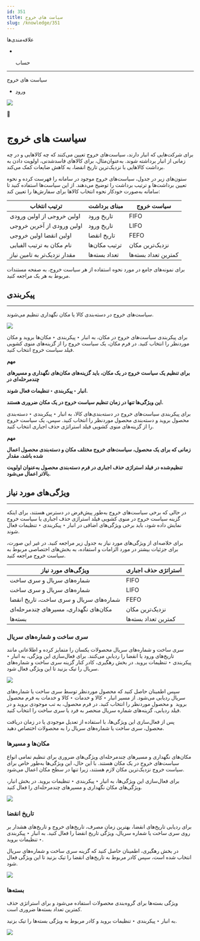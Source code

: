 ```yaml
---
id: 351
title: سیاست های خروج
slug: /knowledge/351
---
```


 
  علاقه‌مندی‌ها
* [​](./351)

  حساب

---

 

سیاست های خروج

- [ورود](/web/login?redirect=/knowledge/article/351)

![](https://odoofarsi.com/web/image/4273?access_token=758ed00a-51be-44b6-a98e-ee34230ae391)

📖

# سیاست های خروج

برای شرکت‌هایی که انبار دارند، سیاست‌های خروج تعیین می‌کنند که چه کالاهایی و در چه زمانی از انبار برداشته شوند. به‌عنوان‌مثال، برای کالاهای فاسدشدنی، اولویت دادن به برداشت کالاهایی با نزدیک‌ترین تاریخ انقضا، به کاهش ضایعات کمک می‌کند.

ستون‌های زیر در جدول، سیاست‌های خروج موجود در سامانه را فهرست کرده و نحوه تعیین برداشت‌ها و ترتیب برداشت را توضیح می‌دهند. از این سیاست‌ها استفاده کنید تا سامانه به‌صورت خودکار نحوه انتخاب کالاها برای سفارش‌ها را تعیین کند:

| ترتیب انتخاب | مبنای برداشت | سیاست خروج |
| --- | --- | --- |
| اولین خروجی از اولین ورودی | تاریخ ورود | FIFO |
| اولین ورودی از آخرین خروجی | تاریخ ورود | LIFO |
| اولین انقضا اولین خروجی | تاریخ انقضا | FEFO |
| نام مکان به ترتیب الفبایی | ترتیب مکان‌ها | نزدیک‌ترین مکان |
| مقدار نزدیک‌تر به تامین نیاز | تعداد بسته‌ها | کمترین تعداد بسته‌ها |

برای نمونه‌های جامع در مورد نحوه استفاده از هر سیاست خروج، به صفحه مستندات مربوط به هر یک مراجعه کنید.

## **پیکربندی**

---

سیاست‌های خروج در دسته‌بندی کالا یا مکان نگهداری تنظیم می‌شوند.

![](https://odoofarsi.com/web/image/7075-c8138d84/Screen%20Shot%202024-11-02%20at%207.53.47%20PM.png?access_token=ee1f4fba-b071-4214-8a9e-89afba8d125f)

برای پیکربندی سیاست‌های خروج در مکان، به انبار ‣ پیکربندی ‣ مکان‌ها بروید و مکان موردنظر را انتخاب کنید. در فرم مکان، یک سیاست خروج را از گزینه‌های منوی کشویی فیلد سیاست خروج انتخاب کنید.

**مهم**

**برای تنظیم یک سیاست خروج در یک مکان، باید گزینه‌های مکان‌های نگهداری و مسیرهای چندمرحله‌ای در**

**انبار ‣ پیکربندی ‣ تنظیمات فعال شوند.**

**این ویژگی‌ها تنها در زمان تنظیم سیاست خروج در یک مکان ضروری هستند.**

برای پیکربندی سیاست‌های خروج در دسته‌بندی‌های کالا، به انبار ‣ پیکربندی ‣ دسته‌بندی‌ محصول بروید و دسته‌بندی محصول موردنظر را انتخاب کنید. سپس، یک سیاست خروج را از گزینه‌های منوی کشویی فیلد استراتژی حذف اجباری انتخاب کنید.

**مهم**

**زمانی که برای یک محصول، سیاست‌های خروج مختلف مکان و دسته‌بندی محصول اعمال شده باشد، مقدار**

**تنظیم‌شده در فیلد استراژی حذف اجباری در فرم دسته‌بندی محصول به‌عنوان اولویت بالاتر اعمال می‌شود.**

## **ویژگی‌های مورد نیاز**

---

در حالی که برخی سیاست‌های خروج به‌طور پیش‌فرض در دسترس هستند، برای اینکه گزینه سیاست خروج در منوی کشویی فیلد استراژی حذف اجباری یا سیاست خروج نمایش داده شود، باید برخی ویژگی‌های اضافی در انبار ‣ پیکربندی ‣ تنظیمات فعال شوند.

برای خلاصه‌ای از ویژگی‌های مورد نیاز به جدول زیر مراجعه کنید. در غیر این صورت، برای جزئیات بیشتر در مورد الزامات و استفاده، به بخش‌های اختصاصی مربوط به سیاست خروج مراجعه کنید.

| ویژگی‌های مورد نیاز | استراتژی حذف اجباری |
| --- | --- |
| شماره‌های سریال و سری ساخت | FIFO |
| شماره‌های سریال و سری ساخت | LIFO |
| شماره‌های سریال و سری ساخت، تاریخ انقضا | FEFO |
| مکان‌های نگهداری، مسیرهای چندمرحله‌ای | نزدیک‌ترین مکان |
| بسته‌ها | کمترین تعداد بسته‌ها |

### **سری ساخت و شماره‌های سریال**

سری ساخت و شماره‌های سریال محصولات یکسان را متمایز کرده و اطلاعاتی مانند تاریخ‌های ورود یا انقضا را ردیابی می‌کنند. برای فعال‌سازی این ویژگی، به انبار ‣ پیکربندی ‣ تنظیمات بروید. در بخش رهگیری، کادر کنار گزینه سری ساخت و شماره‌های سریال را تیک بزنید تا این ویژگی فعال شود.

![](https://odoofarsi.com/web/image/7208-0692ae16/image.png?access_token=3c450633-a3a3-4590-b3a2-5c52924a60b7)

سپس اطمینان حاصل کنید که محصول موردنظر توسط سری ساخت یا شماره‌های سریال ردیابی می‌شود. از مسیر انبار ‣ کالا و خدمات ‣ کالا و خدمات به فرم محصول بروید  و محصول موردنظر را انتخاب کنید. در فرم محصول، به تب موجودی بروید و در فیلد ردیابی، گزینه‌های شماره سریال منحصر به فرد یا سری ساخت را انتخاب کنید.

پس از فعال‌سازی این ویژگی‌ها، با استفاده از تعدیل موجودی یا در زمان دریافت محصول، سری ساخت یا شماره‌های سریال را به محصولات اختصاص دهید.

### **مکان‌ها و مسیرها**

مکان‌های نگهداری و مسیرهای چندمرحله‌ای ویژگی‌های ضروری برای تنظیم تمامی انواع سیاست‌های خروج در یک مکان هستند. با این حال، این ویژگی‌ها به‌طور خاص برای سیاست خروج نزدیک‌ترین مکان لازم هستند، زیرا تنها در سطح مکان اعمال می‌شود.

برای فعال‌سازی این ویژگی‌ها، به انبار ‣ پیکربندی ‣ تنظیمات بروید. در بخش انبار، ویژگی‌های مکان نگهداری و مسیرهای چندمرحله‌ای را فعال کنید.

![](https://odoofarsi.com/web/image/7209-a4c7b6b1/image.png?access_token=3161b5df-7150-4cce-97ba-3dd9e5227b42)

### **تاریخ انقضا**

برای ردیابی تاریخ‌های انقضا، بهترین زمان مصرف، تاریخ‌های خروج و تاریخ‌های هشدار بر روی سری ساخت یا شماره سریال، ویژگی تاریخ انقضا را فعال کنید. به انبار ‣ پیکربندی ‣ تنظیمات بروید.

در بخش رهگیری، اطمینان حاصل کنید که گزینه سری ساخت و شماره‌های سریال انتخاب شده است، سپس کادر مربوط به تاریخ‌های انقضا را تیک بزنید تا این ویژگی فعال شود.

![](https://odoofarsi.com/web/image/7210-3febf629/image.png?access_token=ee14318b-8119-4ea9-8400-ebd614a417e3)

### **بسته‌ها**

ویژگی بسته‌ها برای گروه‌بندی محصولات استفاده می‌شود و برای استراتژی حذف کمترین تعداد بسته‌ها ضروری است.

به انبار ‣ پیکربندی ‣ تنظیمات بروید و کادر مربوط به ویژگی بسته‌ها را تیک بزنید.

![](https://odoofarsi.com/web/image/7212-a5acea1b/image.png?access_token=c4967c73-06c9-435d-80dd-ce861bb33371)
